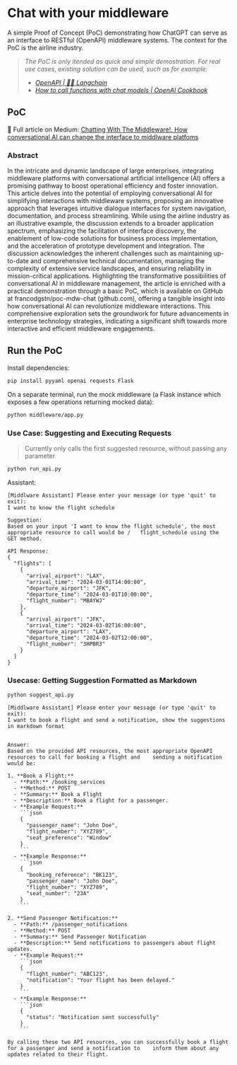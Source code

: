 # Chat with your middleware

A simple Proof of Concept (PoC) demonstrating how ChatGPT can serve as an interface to RESTful (OpenAPI) middleware systems. The context for the PoC is the airline industry.

> _The PoC is only itended as quick and simple demostration. For real use cases, existing solution can be used, such as for example:_
> - _[OpenAPI | 🦜️🔗 Langchain](https://python.langchain.com/docs/integrations/toolkits/openapi)_
> - _[How to call functions with chat models | OpenAI Cookbook](https://cookbook.openai.com/examples/how_to_call_functions_with_chat_models)_

## PoC

📄 Full article on Medium: [Chatting With The Middleware!. How conversational AI can change the interface to middlware platfoms](https://medium.com/@franco.dgstn/chatting-with-the-middleware-6c2bc115daac)

### Abstract

In the intricate and dynamic landscape of large enterprises, integrating middleware platforms with conversational artificial intelligence (AI) offers a promising pathway to boost operational efficiency and foster innovation. This article delves into the potential of employing conversational AI for simplifying interactions with middleware systems, proposing an innovative approach that leverages intuitive dialogue interfaces for system navigation, documentation, and process streamlining. While using the airline industry as an illustrative example, the discussion extends to a broader application spectrum, emphasizing the facilitation of interface discovery, the enablement of low-code solutions for business process implementation, and the acceleration of prototype development and integration. The discussion acknowledges the inherent challenges such as maintaining up-to-date and comprehensive technical documentation, managing the complexity of extensive service landscapes, and ensuring reliability in mission-critical applications. Highlighting the transformative possibilities of conversational AI in middleware management, the article is enriched with a practical demonstration through a basic PoC, which is available on GitHub at francodgstn/poc-mdw-chat (github.com), offering a tangible insight into how conversational AI can revolutionize middleware interactions. This comprehensive exploration sets the groundwork for future advancements in enterprise technology strategies, indicating a significant shift towards more interactive and efficient middleware engagements.



## Run the PoC

Install dependencies:

```bash
pip install pyyaml openai requests Flask
```

On a separate terminal, run the mock middleware (a Flask instance which exposes a few operations returning mocked data):

```bash
python middleware/app.py
```

### Use Case: Suggesting and Executing Requests

> Currently only calls the first suggested resource, without passing any parameter

```bash
python run_api.py
```

Assistant:

```text
[Middlware Assistant] Please enter your message (or type 'quit' to exit):
I want to know the flight schedule

Suggestion:
Based on your input 'I want to know the flight schedule', the most appropriate resource to call would be /   flight_schedule using the GET method.

API Response:
{
  "flights": [
    {
      "arrival_airport": "LAX",
      "arrival_time": "2024-03-01T14:00:00",
      "departure_airport": "JFK",
      "departure_time": "2024-03-01T10:00:00",
      "flight_number": "MBAYWJ"
    },
    {
      "arrival_airport": "JFK",
      "arrival_time": "2024-03-02T16:00:00",
      "departure_airport": "LAX",
      "departure_time": "2024-03-02T12:00:00",
      "flight_number": "3HPBR3"
    }
  ]
}
```

### Usecase: Getting Suggestion Formatted as Markdown

```bash
python suggest_api.py
```

```text
[Middlware Assistant] Please enter your message (or type 'quit' to exit):
I want to book a flight and send a notification, show the suggestions in markdown format


Answer:
Based on the provided API resources, the most appropriate OpenAPI resources to call for booking a flight and    sending a notification would be:

1. **Book a Flight:**
  - **Path:** /booking_services
  - **Method:** POST
  - **Summary:** Book a Flight
  - **Description:** Book a flight for a passenger.
  - **Example Request:**
    ```json
    {
      "passenger_name": "John Doe",
      "flight_number": "XYZ789",
      "seat_preference": "Window"
    }
    ```
  - **Example Response:**
    ```json
    {
      "booking_reference": "BK123",
      "passenger_name": "John Doe",
      "flight_number": "XYZ789",
      "seat_number": "23A"
    }
    ```

2. **Send Passenger Notification:**
  - **Path:** /passenger_notifications
  - **Method:** POST
  - **Summary:** Send Passenger Notification
  - **Description:** Send notifications to passengers about flight updates.
  - **Example Request:**
    ```json
    {
      "flight_number": "ABC123",
      "notification": "Your flight has been delayed."
    }
    ```
  - **Example Response:**
    ```json
    {
      "status": "Notification sent successfully"
    }
    ```

By calling these two API resources, you can successfully book a flight for a passenger and send a notification to    inform them about any updates related to their flight.
```
